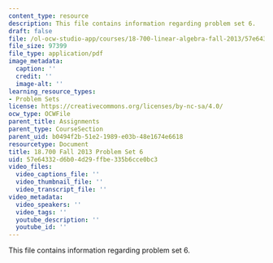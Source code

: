```yaml
---
content_type: resource
description: This file contains information regarding problem set 6.
draft: false
file: /ol-ocw-studio-app/courses/18-700-linear-algebra-fall-2013/57e64332d6b04d29ffbe335b6cce0bc3_MIT18_700F13_ps6.pdf
file_size: 97399
file_type: application/pdf
image_metadata:
  caption: ''
  credit: ''
  image-alt: ''
learning_resource_types:
- Problem Sets
license: https://creativecommons.org/licenses/by-nc-sa/4.0/
ocw_type: OCWFile
parent_title: Assignments
parent_type: CourseSection
parent_uid: b0494f2b-51e2-1989-e03b-48e1674e6618
resourcetype: Document
title: 18.700 Fall 2013 Problem Set 6
uid: 57e64332-d6b0-4d29-ffbe-335b6cce0bc3
video_files:
  video_captions_file: ''
  video_thumbnail_file: ''
  video_transcript_file: ''
video_metadata:
  video_speakers: ''
  video_tags: ''
  youtube_description: ''
  youtube_id: ''
---
```

This file contains information regarding problem set 6.